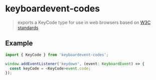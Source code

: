 # keyboardevent-codes

> exports a KeyCode type for use in web browsers based on [W3C standards][1]

## Example

```ts
import { KeyCode } from 'keyboardevent-codes';

window.addEventListener('keydown', (event: KeyboardEvent) => {
  const keyCode = <KeyCode>event.code;
});
```

[1]: https://www.w3.org/TR/uievents-code/
